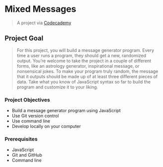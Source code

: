 # Mixed Messages

> A project via [Codecademy](https://www.codecademy.com)

## Project Goal

> For this project, you will build a message generator program. Every time a user runs a program, they should get a new, randomized output. You’re welcome to take the project in a couple of different forms, like an astrology generator, inspirational message, or nonsensical jokes. To make your program truly random, the message that it outputs should be made up of at least three different pieces of data. Take what you know of JavaScript syntax so far to build the program and customize it to your liking.

### Project Objectives

- Build a message generator program using JavaScript
- Use Git version control
- Use command line
- Develop locally on your computer

### Prerequisites

- JavaScript
- Git and GitHub
- Command line
